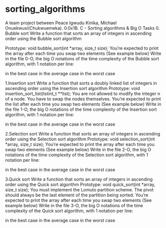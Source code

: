 # sorting_algorithms
A team project between Peace Igwudu Kinika, Michael Onuekwusi(Chukwuemeka).
0.0x1B. C - Sorting algorithms & Big O Tasks 0. Bubble sort Write a function that sorts an array of integers in ascending order using the Bubble sort algorithm

Prototype: void bubble_sort(int *array, size_t size); You’re expected to print the array after each time you swap two elements (See example below) Write in the file 0-O, the big O notations of the time complexity of the Bubble sort algorithm, with 1 notation per line:

in the best case in the average case in the worst case

1.Insertion sort Write a function that sorts a doubly linked list of integers in ascending order using the Insertion sort algorithm
Prototype: void insertion_sort_list(listint_t **list); You are not allowed to modify the integer n of a node. You have to swap the nodes themselves. You’re expected to print the list after each time you swap two elements (See example below) Write in the file 1-O, the big O notations of the time complexity of the Insertion sort algorithm, with 1 notation per line:

in the best case in the average case in the worst case

2.Selection sort Write a function that sorts an array of integers in ascending order using the Selection sort algorithm
Prototype: void selection_sort(int *array, size_t size); You’re expected to print the array after each time you swap two elements (See example below) Write in the file 2-O, the big O notations of the time complexity of the Selection sort algorithm, with 1 notation per line:

in the best case in the average case in the worst case

3.Quick sort Write a function that sorts an array of integers in ascending order using the Quick sort algorithm
Prototype: void quick_sort(int *array, size_t size); You must implement the Lomuto partition scheme. The pivot should always be the last element of the partition being sorted. You’re expected to print the array after each time you swap two elements (See example below) Write in the file 3-O, the big O notations of the time complexity of the Quick sort algorithm, with 1 notation per line:

in the best case in the average case in the worst case
